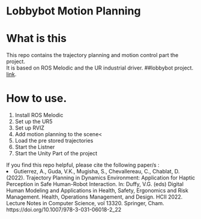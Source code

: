 # Lobbybot Motion Planning
# What is this
This repo contains the trajectory planning and motion control part the project.</br>
It is based on ROS Melodic and the UR industrial driver. ##lobbybot project. [link](https://www.lobbybot.fr/).

# How to use.
<ol>
<li> Install ROS Melodic
<li>Set up the UR5 
<li> Set up RVIZ 
<li>Add motion planning to the scene<
<li>Load the pre stored trajectories
<li>Start the Listner 
<li>Start the Unity Part of the project 
</ol>
If you find this repo helpful, please cite the following paper/s :</br>

<li>Gutierrez, A., Guda, V.K., Mugisha, S., Chevallereau, C., Chablat, D. (2022). Trajectory Planning in Dynamics Environment: Application for Haptic Perception in Safe Human-Robot Interaction. In: Duffy, V.G. (eds) Digital Human Modeling and Applications in Health, Safety, Ergonomics and Risk Management. Health, Operations Management, and Design. HCII 2022. Lecture Notes in Computer Science, vol 13320. Springer, Cham. https://doi.org/10.1007/978-3-031-06018-2_22
